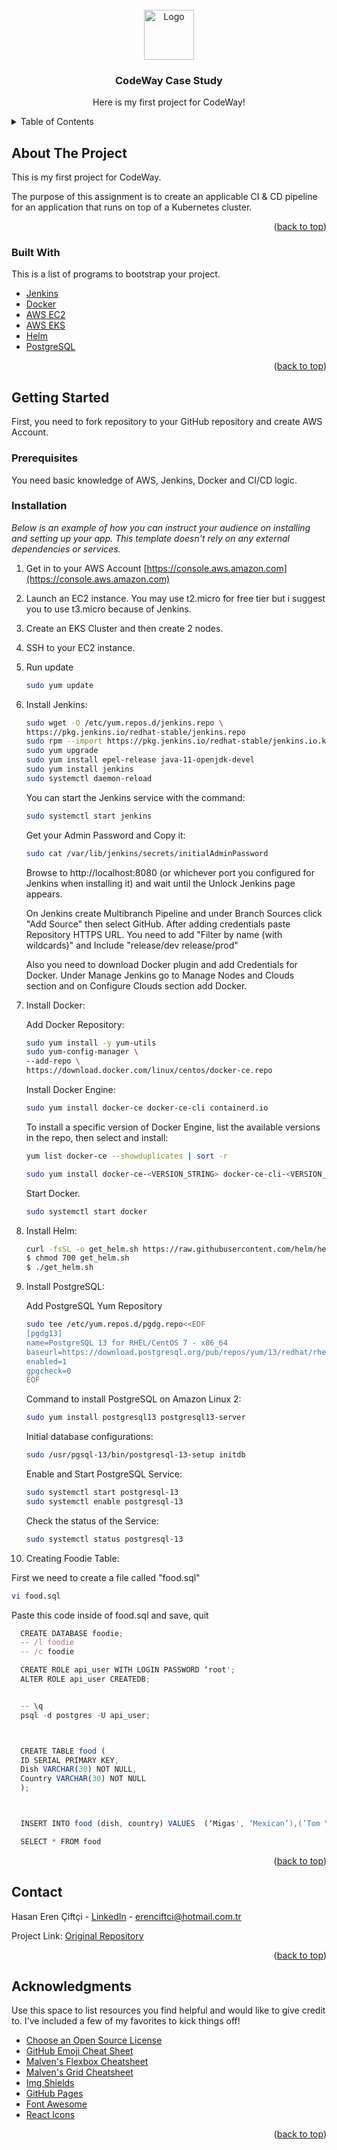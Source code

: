 <div id="top"></div>
<!-- PROJECT LOGO -->
<br />
<div align="center">
  <a href="https://github.com/Herenn/Node_API">
    <img src="https://raw.githubusercontent.com/othneildrew/Best-README-Template/master/images/logo.png" alt="Logo" width="80" height="80">
  </a>

  <h3 align="center">CodeWay Case Study</h3>

  <p align="center">
    Here is my first project for CodeWay!
    <br />
  </p>
</div>



<!-- TABLE OF CONTENTS -->
<details>
  <summary>Table of Contents</summary>
  <ol>
    <li>
      <a href="#about-the-project">About The Project</a>
      <ul>
        <li><a href="#built-with">Built With</a></li>
      </ul>
    </li>
    <li>
      <a href="#getting-started">Getting Started</a>
      <ul>
        <li><a href="#prerequisites">Prerequisites</a></li>
        <li><a href="#installation">Installation</a></li>
      </ul>
    </li>
    <li><a href="#contact">Contact</a></li>
    <li><a href="#acknowledgments">Acknowledgments</a></li>
  </ol>
</details>



<!-- ABOUT THE PROJECT -->
## About The Project

This is my first project for CodeWay. 

The purpose of this assignment is to create an applicable CI & CD pipeline
for an application that runs on top of a Kubernetes cluster.


<p align="right">(<a href="#top">back to top</a>)</p>



### Built With

This is a list of programs to bootstrap your project.

* [Jenkins](https://www.jenkins.io/)
* [Docker](https://www.docker.com/)
* [AWS EC2](https://aws.amazon.com/ec2/)
* [AWS EKS](https://aws.amazon.com/eks/)
* [Helm](https://helm.sh/)
* [PostgreSQL](https://www.postgresql.org/)

<p align="right">(<a href="#top">back to top</a>)</p>



<!-- GETTING STARTED -->
## Getting Started

First, you need to fork repository to your GitHub repository and create AWS Account.

### Prerequisites

You need basic knowledge of AWS, Jenkins, Docker and CI/CD logic.

### Installation

_Below is an example of how you can instruct your audience on installing and setting up your app. This template doesn't rely on any external dependencies or services._

1. Get in to your AWS Account [https://console.aws.amazon.com](https://console.aws.amazon.com)
2. Launch an EC2 instance. You may use t2.micro for free tier but i suggest you to use t3.micro because of Jenkins.
3. Create an EKS Cluster and then create 2 nodes.
4. SSH to your EC2 instance.
5. Run update
   ```sh
   sudo yum update
   ```
5. Install Jenkins:
    ```sh
    sudo wget -O /etc/yum.repos.d/jenkins.repo \
    https://pkg.jenkins.io/redhat-stable/jenkins.repo
    sudo rpm --import https://pkg.jenkins.io/redhat-stable/jenkins.io.key
    sudo yum upgrade
    sudo yum install epel-release java-11-openjdk-devel
    sudo yum install jenkins
    sudo systemctl daemon-reload
    ```
    You can start the Jenkins service with the command:
    ```sh
    sudo systemctl start jenkins
    ```
    Get your Admin Password and Copy it:
    ```sh
    sudo cat /var/lib/jenkins/secrets/initialAdminPassword
    ```
    Browse to http://localhost:8080 (or whichever port you configured for Jenkins when installing it) and wait until the Unlock Jenkins page appears.

    On Jenkins create Multibranch Pipeline and under Branch Sources click "Add Source" then select GitHub.
    After adding credentials paste Repository HTTPS URL.
    You need to add "Filter by name (with wildcards)" and Include "release/dev release/prod"

    Also you need to download Docker plugin and add Credentials for Docker.
    Under Manage Jenkins go to Manage Nodes and Clouds section and on Configure Clouds section add Docker.

6. Install Docker:

    Add Docker Repository:
    ```sh
    sudo yum install -y yum-utils
    sudo yum-config-manager \
    --add-repo \
    https://download.docker.com/linux/centos/docker-ce.repo
    ```

    Install Docker Engine:
    ```sh
    sudo yum install docker-ce docker-ce-cli containerd.io 
    ```

    To install a specific version of Docker Engine, list the available versions in the repo, then select and install:
    ```sh
    yum list docker-ce --showduplicates | sort -r
    ```
    ```sh
    sudo yum install docker-ce-<VERSION_STRING> docker-ce-cli-<VERSION_STRING> containerd.io
    ```

    Start Docker.
    ```sh
    sudo systemctl start docker
    ```

7. Install Helm:

    ```sh
    curl -fsSL -o get_helm.sh https://raw.githubusercontent.com/helm/helm/main/scripts/get-helm-3
    $ chmod 700 get_helm.sh
    $ ./get_helm.sh
    ```

8. Install PostgreSQL:

    Add PostgreSQL Yum Repository
    ```sh
    sudo tee /etc/yum.repos.d/pgdg.repo<<EOF
    [pgdg13]
    name=PostgreSQL 13 for RHEL/CentOS 7 - x86_64
    baseurl=https://download.postgresql.org/pub/repos/yum/13/redhat/rhel-7-x86_64
    enabled=1
    gpgcheck=0
    EOF
    ```

    Command to install PostgreSQL on Amazon Linux 2:
    ```sh
    sudo yum install postgresql13 postgresql13-server
    ```

    Initial database configurations:

    ```sh
    sudo /usr/pgsql-13/bin/postgresql-13-setup initdb
    ```

    Enable and Start PostgreSQL Service:
    ```sh
    sudo systemctl start postgresql-13
    sudo systemctl enable postgresql-13
    ```

    Check the status of the Service:
    ```sh
    sudo systemctl status postgresql-13
    ```

9. Creating Foodie Table:

  First we need to create a file called "food.sql"
  ```sh
  vi food.sql
  ```

  Paste this code inside of food.sql and save, quit

  ```js
    CREATE DATABASE foodie;
    -- /l foodie
    -- /c foodie

    CREATE ROLE api_user WITH LOGIN PASSWORD ‘root';
    ALTER ROLE api_user CREATEDB;


    -- \q
    psql -d postgres -U api_user;



    CREATE TABLE food (
    ID SERIAL PRIMARY KEY,
    Dish VARCHAR(30) NOT NULL,
    Country VARCHAR(30) NOT NULL
    );



    INSERT INTO food (dish, country) VALUES  (‘Migas', ‘Mexican’),(’Tom Yam', ’Thai’);

    SELECT * FROM food
  ```




<p align="right">(<a href="#top">back to top</a>)</p>


<!-- CONTACT -->
## Contact

Hasan Eren Çiftçi - [LinkedIn](https://www.linkedin.com/in/hasanerenciftci/) - erenciftci@hotmail.com.tr

Project Link: [Original Repository](https://github.com/Herenn/Node_API)

<p align="right">(<a href="#top">back to top</a>)</p>



<!-- ACKNOWLEDGMENTS -->
## Acknowledgments

Use this space to list resources you find helpful and would like to give credit to. I've included a few of my favorites to kick things off!

* [Choose an Open Source License](https://choosealicense.com)
* [GitHub Emoji Cheat Sheet](https://www.webpagefx.com/tools/emoji-cheat-sheet)
* [Malven's Flexbox Cheatsheet](https://flexbox.malven.co/)
* [Malven's Grid Cheatsheet](https://grid.malven.co/)
* [Img Shields](https://shields.io)
* [GitHub Pages](https://pages.github.com)
* [Font Awesome](https://fontawesome.com)
* [React Icons](https://react-icons.github.io/react-icons/search)

<p align="right">(<a href="#top">back to top</a>)</p>